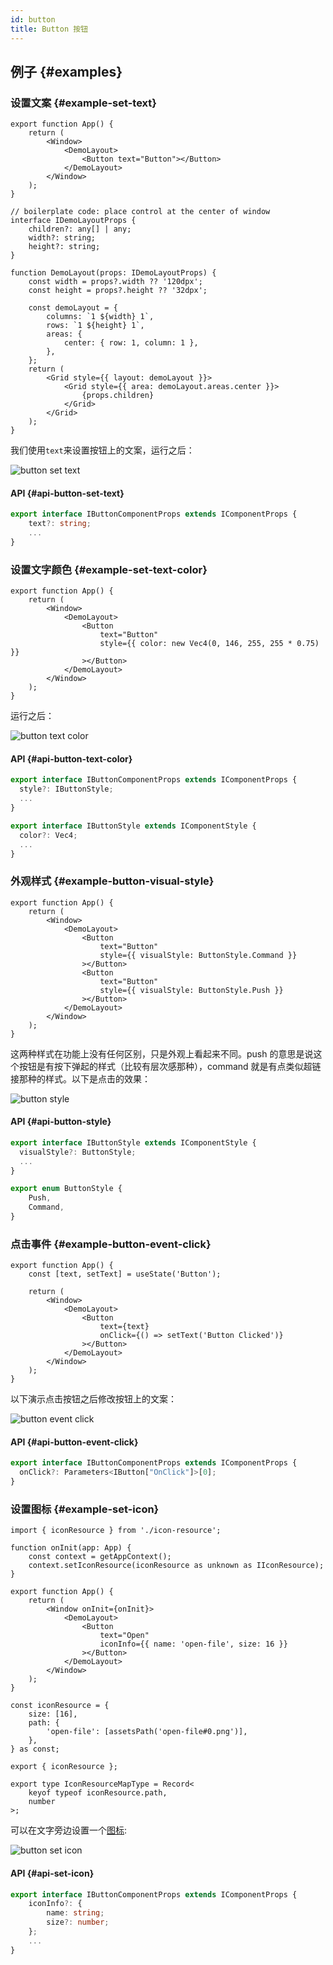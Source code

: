 ```yaml
---
id: button
title: Button 按钮
---
```


<!-- ## 简介 {#introduction}

TODO：以后添加对按钮的整体介绍。 -->

## 例子 {#examples}

### 设置文案 {#example-set-text}

```tsx {5}
export function App() {
    return (
        <Window>
            <DemoLayout>
                <Button text="Button"></Button>
            </DemoLayout>
        </Window>
    );
}

// boilerplate code: place control at the center of window
interface IDemoLayoutProps {
    children?: any[] | any;
    width?: string;
    height?: string;
}

function DemoLayout(props: IDemoLayoutProps) {
    const width = props?.width ?? '120dpx';
    const height = props?.height ?? '32dpx';

    const demoLayout = {
        columns: `1 ${width} 1`,
        rows: `1 ${height} 1`,
        areas: {
            center: { row: 1, column: 1 },
        },
    };
    return (
        <Grid style={{ layout: demoLayout }}>
            <Grid style={{ area: demoLayout.areas.center }}>
                {props.children}
            </Grid>
        </Grid>
    );
}
```

我们使用`text`来设置按钮上的文案，运行之后：

![button set text](./assets/button-set-text.png)

#### API {#api-button-set-text}

```ts
export interface IButtonComponentProps extends IComponentProps {
    text?: string;
    ...
}
```

### 设置文字颜色 {#example-set-text-color}

```tsx {7}
export function App() {
    return (
        <Window>
            <DemoLayout>
                <Button
                    text="Button"
                    style={{ color: new Vec4(0, 146, 255, 255 * 0.75) }}
                ></Button>
            </DemoLayout>
        </Window>
    );
}
```

运行之后：

![button text color](./assets/button-text-color.png)

#### API {#api-button-text-color}

```ts
export interface IButtonComponentProps extends IComponentProps {
  style?: IButtonStyle;
  ...
}

export interface IButtonStyle extends IComponentStyle {
  color?: Vec4;
  ...
}
```

### 外观样式 {#example-button-visual-style}

```tsx {7,11}
export function App() {
    return (
        <Window>
            <DemoLayout>
                <Button
                    text="Button"
                    style={{ visualStyle: ButtonStyle.Command }}
                ></Button>
                <Button
                    text="Button"
                    style={{ visualStyle: ButtonStyle.Push }}
                ></Button>
            </DemoLayout>
        </Window>
    );
}
```

这两种样式在功能上没有任何区别，只是外观上看起来不同。push 的意思是说这个按钮是有按下弹起的样式（比较有层次感那种），command 就是有点类似超链接那种的样式。以下是点击的效果：

![button style](./assets/button-style.gif)

#### API {#api-button-style}

```ts
export interface IButtonStyle extends IComponentStyle {
  visualStyle?: ButtonStyle;
  ...
}

export enum ButtonStyle {
    Push,
    Command,
}
```

### 点击事件 {#example-button-event-click}

```tsx {9}
export function App() {
    const [text, setText] = useState('Button');

    return (
        <Window>
            <DemoLayout>
                <Button
                    text={text}
                    onClick={() => setText('Button Clicked')}
                ></Button>
            </DemoLayout>
        </Window>
    );
}
```

以下演示点击按钮之后修改按钮上的文案：

![button event click](./assets/button-event-click.gif)

#### API {#api-button-event-click}

```ts
export interface IButtonComponentProps extends IComponentProps {
  onClick?: Parameters<IButton["OnClick"]>[0];
}
```

### 设置图标 {#example-set-icon}

```tsx {14}
import { iconResource } from './icon-resource';

function onInit(app: App) {
    const context = getAppContext();
    context.setIconResource(iconResource as unknown as IIconResource);
}

export function App() {
    return (
        <Window onInit={onInit}>
            <DemoLayout>
                <Button
                    text="Open"
                    iconInfo={{ name: 'open-file', size: 16 }}
                ></Button>
            </DemoLayout>
        </Window>
    );
}
```

```tsx title="icon-resource.ts"
const iconResource = {
    size: [16],
    path: {
        'open-file': [assetsPath('open-file#0.png')],
    },
} as const;

export { iconResource };

export type IconResourceMapType = Record<
    keyof typeof iconResource.path,
    number
>;
```

可以在文字旁边设置一个[图标](icon#introduction):

![button set icon](./assets/button-set-icon.png)

#### API {#api-set-icon}

```ts
export interface IButtonComponentProps extends IComponentProps {
    iconInfo?: {
        name: string;
        size?: number;
    };
    ...
}
```
